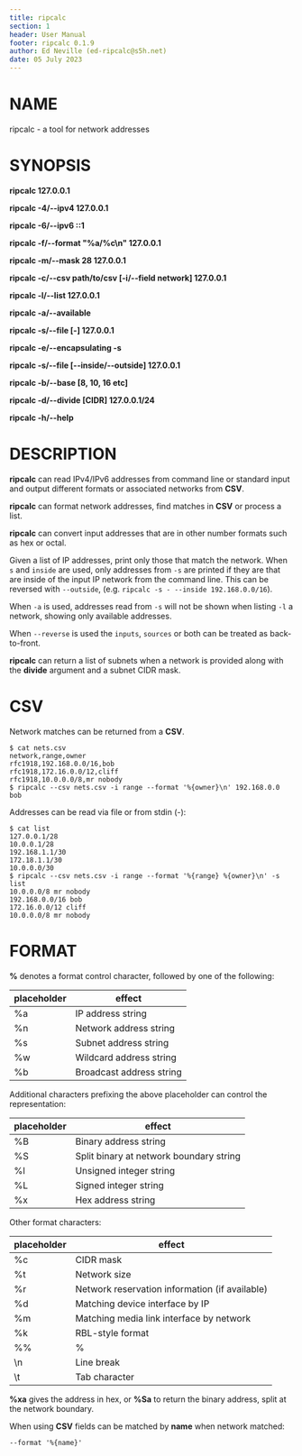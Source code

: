 ```yaml
---
title: ripcalc
section: 1
header: User Manual
footer: ripcalc 0.1.9
author: Ed Neville (ed-ripcalc@s5h.net)
date: 05 July 2023
---
```


# NAME

ripcalc - a tool for network addresses

# SYNOPSIS

**ripcalc 127.0.0.1**

**ripcalc -4/--ipv4 127.0.0.1**

**ripcalc -6/--ipv6 ::1**

**ripcalc -f/--format "%a/%c\n" 127.0.0.1**

**ripcalc -m/--mask 28 127.0.0.1**

**ripcalc -c/--csv path/to/csv [-i/--field network] 127.0.0.1**

**ripcalc -l/--list 127.0.0.1**

**ripcalc -a/--available**

**ripcalc -s/--file [-] 127.0.0.1**

**ripcalc -e/--encapsulating -s**

**ripcalc -s/--file [--inside/--outside] 127.0.0.1**

**ripcalc -b/--base [8, 10, 16 etc]**

**ripcalc -d/--divide [CIDR] 127.0.0.1/24**

**ripcalc -h/--help**


# DESCRIPTION

**ripcalc** can read IPv4/IPv6 addresses from command line or standard input and output different formats or associated networks from **CSV**.

**ripcalc** can format network addresses, find matches in **CSV** or process a list.

**ripcalc** can convert input addresses that are in other number formats such as hex or octal.

Given a list of IP addresses, print only those that match the network. When `s` and `inside` are used, only addresses from `-s` are printed if they are that are inside of the input IP network from the command line. This can be reversed with `--outside`, (e.g. `ripcalc -s - --inside 192.168.0.0/16`).

When `-a` is used, addresses read from `-s` will not be shown when listing `-l` a network, showing only available addresses.

When `--reverse` is used the `inputs`, `sources` or both can be treated as back-to-front.

**ripcalc** can return a list of subnets when a network is provided along with the **divide** argument and a subnet CIDR mask.

# CSV

Network matches can be returned from a **CSV**.

```
$ cat nets.csv
network,range,owner
rfc1918,192.168.0.0/16,bob
rfc1918,172.16.0.0/12,cliff
rfc1918,10.0.0.0/8,mr nobody
$ ripcalc --csv nets.csv -i range --format '%{owner}\n' 192.168.0.0
bob
```

Addresses can be read via file or from stdin (-):

```
$ cat list
127.0.0.1/28
10.0.0.1/28
192.168.1.1/30
172.18.1.1/30
10.0.0.0/30
$ ripcalc --csv nets.csv -i range --format '%{range} %{owner}\n' -s list
10.0.0.0/8 mr nobody
192.168.0.0/16 bob
172.16.0.0/12 cliff
10.0.0.0/8 mr nobody
```

# FORMAT

**%** denotes a format control character, followed by one of the following:

| placeholder | effect |
|-------------|--------|
| %a          | IP address string |
| %n          | Network address string |
| %s          | Subnet address string |
| %w          | Wildcard address string |
| %b          | Broadcast address string |

Additional characters prefixing the above placeholder can control the representation:

| placeholder | effect |
|-------------|--------|
| %B          | Binary address string |
| %S          | Split binary at network boundary string |
| %l          | Unsigned integer string |
| %L          | Signed integer string |
| %x          | Hex address string |

Other format characters:

| placeholder | effect |
|-------------|--------|
| %c          | CIDR mask |
| %t          | Network size |
| %r          | Network reservation information (if available) |
| %d          | Matching device interface by IP |
| %m          | Matching media link interface by network |
| %k          | RBL-style format |
| %%          | % |
| \n          | Line break |
| \t          | Tab character |

**%xa** gives the address in hex, or **%Sa** to return the binary address, split at the network boundary.

When using **CSV** fields can be matched by **name** when network matched:

```
--format '%{name}'
```


